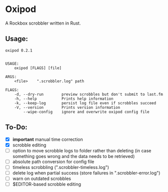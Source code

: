 # Oxipod

A Rockbox scrobbler written in Rust.

## Usage:

``` console
oxipod 0.2.1


USAGE:
    oxipod [FLAGS] [file]

ARGS:
    <file>    ".scrobbler.log" path

FLAGS:
    -d, --dry-run        preview scrobbles but don't submit to last.fm
    -h, --help           Prints help information
    -k, --keep-log       persist log file even if scrobbles succeed
    -V, --version        Prints version information
        --wipe-config    ignore and overwrite oxipod config file
```

## To-Do:

- [x] **important** manual time correction
- [x] scrobble editing
- [ ] option to move scrobble logs to folder rather than deleting (in case
  something goes wrong and the data needs to be retrieved)
- [ ] absolute path conversion for config file
- [ ] timeless scrobbling (".scrobbler-timeless.log")
- [ ] delete log when partial success (store failures in ".scrobbler-error.log")
- [ ] warn on outdated scrobbles
- [ ] $EDITOR-based scrobble editing
